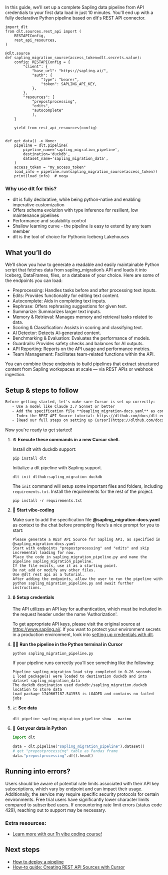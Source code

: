 In this guide, we'll set up a complete Sapling data pipeline from API credentials to your first data load in just 10 minutes. You'll end up with a fully declarative Python pipeline based on dlt's REST API connector.

```python-outcome
import dlt
from dlt.sources.rest_api import (
    RESTAPIConfig,
    rest_api_resources,
)

@dlt.source
def sapling_migration_source(access_token=dlt.secrets.value):
    config: RESTAPIConfig = {
        "client": {
            "base_url": "https://sapling.ai/",
            "auth": {
                "type": "bearer",
                "token": SAPLING_API_KEY,
            },
        },
        "resources": [
            "prepostprocessing",
            "edits",
            "autocomplete"
            ],
    }

    yield from rest_api_resources(config)


def get_data() -> None:
    pipeline = dlt.pipeline(
        pipeline_name='sapling_migration_pipeline',
        destination='duckdb',
        dataset_name='sapling_migration_data', 
    )
    access_token = "my_access_token"
    load_info = pipeline.run(sapling_migration_source(access_token))
    print(load_info)  # noqa
```

### Why use dlt for this?

- dlt is fully declarative, while being python-native and enabling imperative customization
- Offers schema evolution with type inference for resilient, low maintenance pipelines
- Performance and scalability control
- Shallow learning curve - the pipeline is easy to extend by any team member
- dlt is the tool of choice for Pythonic Iceberg Lakehouses

## What you’ll do

We’ll show you how to generate a readable and easily maintainable Python script that fetches data from sapling_migration’s API and loads it into Iceberg, DataFrames, files, or a database of your choice. Here are some of the endpoints you can load:

- Preprocessing: Handles tasks before and after processing text inputs.
- Edits: Provides functionality for editing text content.
- Autocomplete: Aids in completing text inputs.
- Rephrase: Offers rephrasing suggestions for given text.
- Summarize: Summarizes larger text inputs.
- Memory & Retrieval: Manages memory and retrieval tasks related to data.
- Scoring & Classification: Assists in scoring and classifying text.
- AI Detector: Detects AI-generated content.
- Benchmarking & Evaluation: Evaluates the performance of models.
- Guardrails: Provides safety checks and balances for AI outputs.
- API Reporting: Reports on the API usage and performance metrics.
- Team Management: Facilitates team-related functions within the API.

You can combine these endpoints to build pipelines that extract structured content from Sapling workspaces at scale — via REST APIs or webhook ingestion.

## Setup & steps to follow

```default
Before getting started, let's make sure Cursor is set up correctly:
   - Use a model like Claude 3.7 Sonnet or better
   - Add the specification file **@sapling_migration-docs.yaml** as context
   - Index the REST API Source tutorial: https://dlthub.com/docs/dlt-ecosystem/verified-sources/rest_api/ and add it to context as **@dlt rest api**
   - [Read our full steps on setting up Cursor](https://dlthub.com/docs/dlt-ecosystem/llm-tooling/cursor-restapi#23-configuring-cursor-with-documentation)
```

Now you're ready to get started! 

1. ⚙️ **Execute these commands in a new Cursor shell.**
    
    Install dlt with duckdb support:
    ```shell
    pip install dlt
    ```

    Initialize a dlt pipeline with Sapling support.
    ```shell
    dlt init dlthub:sapling_migration duckdb
    ```

    The `init` command will setup some important files and folders, including `requirements.txt`. Install the requirements for the rest of the project.
    ```shell
    pip install -r requirements.txt
    ```
    
2. 🤠 **Start vibe-coding**
    
    Make sure to add the specification file **@sapling_migration-docs.yaml** as context to the chat before prompting
    Here’s a nice prompt for you to start: 
    
    ```prompt
    Please generate a REST API Source for Sapling API, as specified in @sapling_migration-docs.yaml 
    Start with endpoints "prepostprocessing" and "edits" and skip incremental loading for now. 
    Place the code in sapling_migration_pipeline.py and name the pipeline sapling_migration_pipeline. 
    If the file exists, use it as a starting point. 
    Do not add or modify any other files. 
    Use @dlt rest api as a tutorial. 
    After adding the endpoints, allow the user to run the pipeline with python sapling_migration_pipeline.py and await further instructions.
    ```

    
3. 🔒 **Setup credentials** 
    
    The API utilizes an API key for authentication, which must be included in the request header under the name 'Authorization'.
    
    To get appropriate API keys, please visit the original source at https://www.sapling.ai/.
    If you want to protect your environment secrets in a production environment, look into [setting up credentials with dlt](https://dlthub.com/docs/walkthroughs/add_credentials).
    
4. 🏃‍♀️ **Run the pipeline in the Python terminal in Cursor**
    
    ```shell
    python sapling_migration_pipeline.py
    ```
    
    If your pipeline runs correctly you’ll see something like the following:
    
    ```shell
    Pipeline sapling_migration load step completed in 0.26 seconds
    1 load package(s) were loaded to destination duckdb and into dataset sapling_migration_data
    The duckdb destination used duckdb:/sapling_migration.duckdb location to store data
    Load package 1749667187.541553 is LOADED and contains no failed jobs
    ```
    
5. 📈 **See data**
    
    ```shell
    dlt pipeline sapling_migration_pipeline show --marimo
    ```
    
6. 🐍 **Get your data in Python**
    
    ```python
    import dlt

   data = dlt.pipeline("sapling_migration_pipeline").dataset()
   # get "prepostprocessing" table as Pandas frame
   data."prepostprocessing".df().head()
    ```

## Running into errors?

Users should be aware of potential rate limits associated with their API key subscriptions, which vary by endpoint and can impact their usage. Additionally, the service may require specific security protocols for certain environments. Free trial users have significantly lower character limits compared to subscribed users. If encountering rate limit errors (status code 429), reaching out to support may be necessary.

### Extra resources:

- [Learn more with our 1h vibe coding course!](https://www.youtube.com/watch?v=GGid70rnJuM)

## Next steps

- [How to deploy a pipeline](https://dlthub.com/docs/walkthroughs/deploy-a-pipeline)
- [How-to guide: Creating REST API Sources with Cursor](https://dlthub.com/docs/dlt-ecosystem/llm-tooling/cursor-restapi)